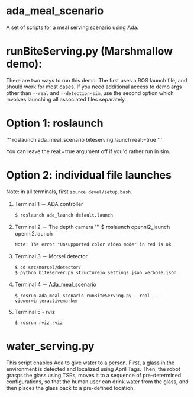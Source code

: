 # ada_meal_scenario
A set of scripts for a meal serving scenario using Ada. 


runBiteServing.py (Marshmallow demo):
============================
There are two ways to run this demo. The first uses a ROS launch file, and should work for most cases. If you need additional access to demo args other than `--real` and `--detection-sim`, use the second option which involves launching all associated files separately. 

# Option 1: roslaunch

'''
roslaunch ada_meal_scenario biteserving.launch real:=true
'''

You can leave the real:=true argument off if you'd rather run in sim. 


# Option 2: individual file launches
Note: in all terminals, first `source devel/setup.bash`.

1. Terminal 1 － ADA controller
	```
	$ roslaunch ada_launch default.launch
	```

2. Terminal 2 － The depth camera
	'''
	$ roslaunch openni2_launch openni2.launch
	```
	Note: The error "Unsupported color video mode" in red is ok

3. Terminal 3 － Morsel detector
	```
	$ cd src/morsel/detector/
	$ python biteserver.py structureio_settings.json verbose.json
	```

4. Terminal 4 － Ada_meal_scenario
	```
	$ rosrun ada_meal_scenario runBiteServing.py --real --viewer=interactivemarker
	```

5. Terminal 5 - rviz
	```
	$ rosrun rviz rviz
	```
	



water_serving.py
============================
This script enables Ada to give water to a person. First, a glass in the environment is detected and localized using April Tags. Then, the robot grasps the glass using TSRs, moves it to a sequence of pre-determined configurations, so that the human user can drink water from the glass, and then places the glass back to a pre-defined location. 

